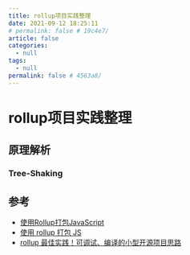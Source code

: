 ```yaml
---
title: rollup项目实践整理
date: 2021-09-12 18:25:11
# permalink: false # 19c4e7/
article: false
categories: 
  - null
tags: 
  - null
permalink: false # 4563a8/
---
```


# rollup项目实践整理



## 原理解析

### Tree-Shaking


## 参考

- [使用Rollup打包JavaScript](https://juejin.cn/post/6844903570974703629)
- [使用 rollup 打包 JS](https://juejin.cn/post/6844903731343933453)
- [rollup 最佳实践！可调试、编译的小型开源项目思路](https://mp.weixin.qq.com/s/nnZFbNpLnrgfcsi1_y3rrA)